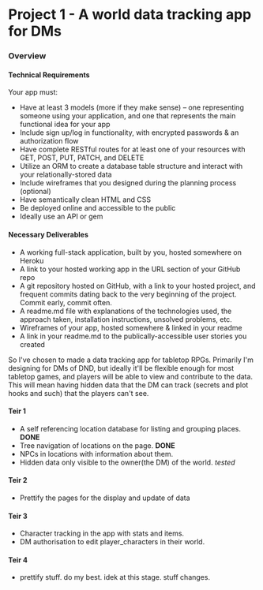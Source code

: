 # Project 1 - A world data tracking app for DMs
### Overview
#### Technical Requirements
Your app must:

* Have at least 3 models (more if they make sense) – one representing someone using your application, and one that represents the main functional idea for your app
* Include sign up/log in functionality, with encrypted passwords & an authorization flow
* Have complete RESTful routes for at least one of your resources with GET, POST, PUT, PATCH, and DELETE
* Utilize an ORM to create a database table structure and interact with your relationally-stored data
* Include wireframes that you designed during the planning process (optional)
* Have semantically clean HTML and CSS
* Be deployed online and accessible to the public
* Ideally use an API or gem

#### Necessary Deliverables
* A working full-stack application, built by you, hosted somewhere on Heroku
* A link to your hosted working app in the URL section of your GitHub repo
* A git repository hosted on GitHub, with a link to your hosted project, and frequent commits dating back to the very beginning of the project. Commit early, commit often.
* A readme.md file with explanations of the technologies used, the approach taken, installation instructions, unsolved problems, etc.
* Wireframes of your app, hosted somewhere & linked in your readme
* A link in your readme.md to the publically-accessible user stories you created

So I've chosen to made a data tracking app for tabletop RPGs. Primarily I'm designing for DMs of DND, but ideally it'll be flexible enough for most tabletop games, and players will be able to view and contribute to the data.
This will mean having hidden data that the DM can track (secrets and plot hooks and such) that the players can't see.

#### Teir 1
* A self referencing location database for listing and grouping places. **DONE**
* Tree navigation of locations on the page. **DONE**
* NPCs in locations with information about them.
* Hidden data only visible to the owner(the DM) of the world. _tested_

#### Teir 2
* Prettify the pages for the display and update of data

#### Teir 3
* Character tracking in the app with stats and items.
* DM authorisation to edit player_characters in their world.

#### Teir 4
* prettify stuff. do my best. idek at this stage. stuff changes.
